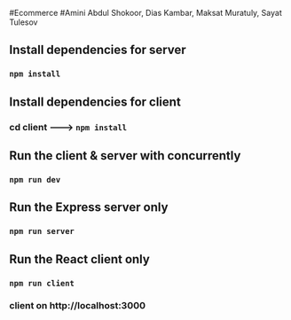 #Ecommerce 
#Amini Abdul Shokoor, Dias Kambar, Maksat Muratuly, Sayat Tulesov

## Install dependencies for server 
### `npm install`

## Install dependencies for client
### cd client ---> `npm install`

## Run the client & server with concurrently
### `npm run dev`

## Run the Express server only
### `npm run server`

## Run the React client only
### `npm run client`

### client on http://localhost:3000
